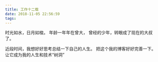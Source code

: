 ```yaml
---
title: 工作十二载
date: 2018-11-05 22:56:59
tags:
---
```

时光如水，日月如梭。
年龄一年年在曾大，
曾经的少年，转眼成了现在的大叔了。

近段时间，我想好好思考总结一下自己的人生。
把这个我的博客好好完善一下。
让它成为我的人生和技术“树洞”
